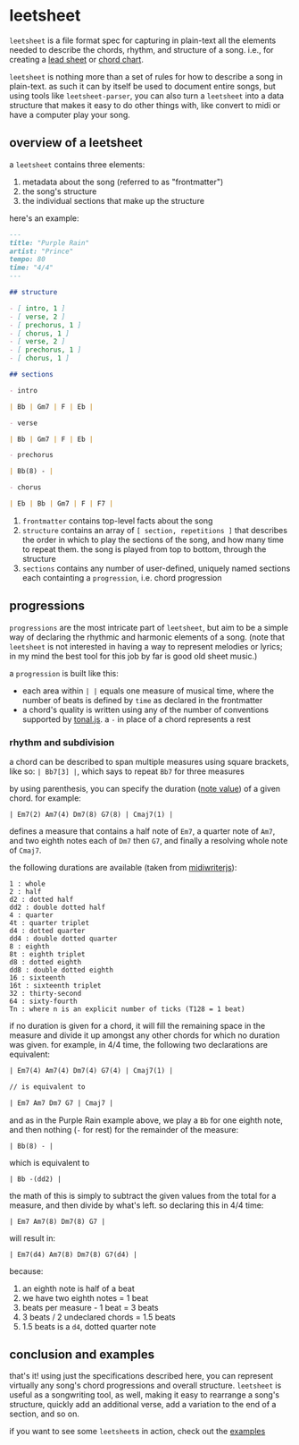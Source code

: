# leetsheet

`leetsheet` is a file format spec for capturing in plain-text all the elements
needed to describe the chords, rhythm, and structure of a song. i.e., for
creating a [lead sheet](https://en.wikipedia.org/wiki/Lead_sheet) or [chord chart](https://en.wikipedia.org/wiki/Chord_chart).

`leetsheet` is nothing more than a set of rules for how to describe a song in plain-text. as such it can by itself be used to document entire songs, but using tools like `leetsheet-parser`, you can also turn a `leetsheet` into a data structure that makes it easy to do other things with, like convert to midi or have a computer play your song.

## overview of a leetsheet

a `leetsheet` contains three elements:

1. metadata about the song (referred to as "frontmatter")
2. the song's structure
3. the individual sections that make up the structure

here's an example:

```md
---
title: "Purple Rain"
artist: "Prince"
tempo: 80
time: "4/4"
---

## structure

- [ intro, 1 ]
- [ verse, 2 ]
- [ prechorus, 1 ]
- [ chorus, 1 ]
- [ verse, 2 ]
- [ prechorus, 1 ]
- [ chorus, 1 ]

## sections

- intro

| Bb | Gm7 | F | Eb |

- verse

| Bb | Gm7 | F | Eb |

- prechorus

| Bb(8) - |

- chorus

| Eb | Bb | Gm7 | F | F7 |
```

1. `frontmatter` contains top-level facts about the song
2. `structure` contains an array of `[ section, repetitions ]` that describes the order in which to play the sections of the song, and how many time to repeat them. the song is played from top to bottom, through the structure
3. `sections` contains any number of user-defined, uniquely named sections each containting a `progression`, i.e. chord progression

## progressions

`progressions` are the most intricate part of `leetsheet`, but aim to be a simple way of declaring the rhythmic and harmonic elements of a song. (note that `leetsheet` is not interested in having a way to represent melodies or lyrics; in my mind the best tool for this job by far is good old sheet music.)

a `progression` is built like this:

- each area within `| |` equals one measure of musical time, where the number of beats is defined by `time` as declared in the frontmatter
- a chord's quality is written using any of the number of conventions supported by [tonal.js](https://github.com/tonaljs/tonal/blob/main/packages/chord-type/data.ts). a `-` in place of a chord represents a rest

### rhythm and subdivision

a chord can be described to span multiple measures using square brackets, like
  so: `| Bb7[3] |`, which says to repeat `Bb7` for three measures

by using parenthesis, you can specify the duration ([note value](https://en.wikipedia.org/wiki/Note_value)) of a given
  chord. for example:

  `| Em7(2) Am7(4) Dm7(8) G7(8) | Cmaj7(1) |`

defines a measure that contains a half note of `Em7`, a quarter note of `Am7`,
and two eighth notes each of `Dm7` then `G7`, and finally a resolving whole
note of `Cmaj7`.

the following durations are available (taken from [midiwriterjs](https://grimmdude.com/MidiWriterJS/docs/)):

```
1 : whole
2 : half
d2 : dotted half
dd2 : double dotted half
4 : quarter
4t : quarter triplet
d4 : dotted quarter
dd4 : double dotted quarter
8 : eighth
8t : eighth triplet
d8 : dotted eighth
dd8 : double dotted eighth
16 : sixteenth
16t : sixteenth triplet
32 : thirty-second
64 : sixty-fourth
Tn : where n is an explicit number of ticks (T128 = 1 beat)
```

if no duration is given for a chord, it will fill the remaining space in the
measure and divide it up amongst any other chords for which no duration was given. for example, in 4/4 time, the following two declarations are equivalent:

```txt
| Em7(4) Am7(4) Dm7(4) G7(4) | Cmaj7(1) |

// is equivalent to

| Em7 Am7 Dm7 G7 | Cmaj7 |
```

and as in the Purple Rain example above, we play a `Bb` for one eighth note, and
then nothing (`-` for rest) for the remainder of the measure:

```
| Bb(8) - |
```

which is equivalent to

```
| Bb -(dd2) |
```

the math of this is simply to subtract the given values from the total for
a measure, and then divide by what's left. so declaring this in 4/4 time:

```
| Em7 Am7(8) Dm7(8) G7 |
```

will result in:

```
| Em7(d4) Am7(8) Dm7(8) G7(d4) |
```

because:
1. an eighth note is half of a beat
2. we have two eighth notes = 1 beat
3. beats per measure - 1 beat = 3 beats
4. 3 beats / 2 undeclared chords = 1.5 beats
5. 1.5 beats is a `d4`, dotted quarter note

## conclusion and examples

that's it! using just the specifications described here, you can represent virtually any song's chord progressions and overall structure. `leetsheet` is useful as a songwriting tool, as well, making it easy to rearrange a song's structure, quickly add an additional verse, add a variation to the end of a section, and so on.

if you want to see some `leetsheet`s in action, check out the [examples]()
